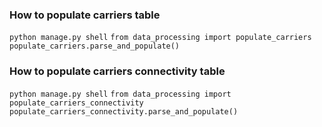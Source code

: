 ### How to populate carriers table
`python manage.py shell`
`from data_processing import populate_carriers`
`populate_carriers.parse_and_populate()`


### How to populate carriers connectivity table
`python manage.py shell`
`from data_processing import populate_carriers_connectivity`
`populate_carriers_connectivity.parse_and_populate()`
